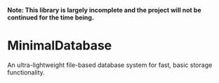 **Note: This library is largely incomplete and the project will not be continued for the time being.**

# MinimalDatabase
An ultra-lightweight file-based database system for fast, basic storage functionality.
